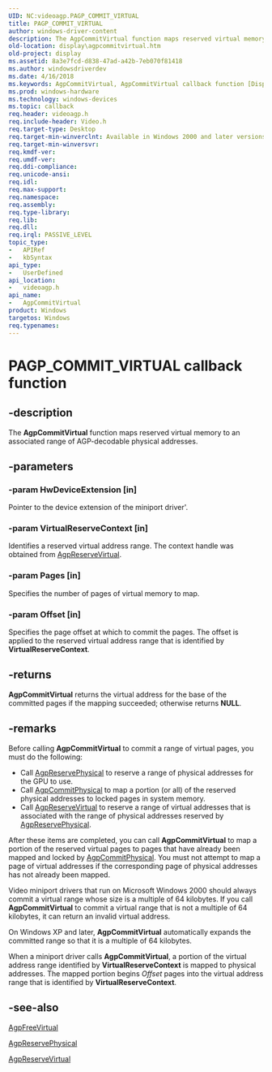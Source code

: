 ```yaml
---
UID: NC:videoagp.PAGP_COMMIT_VIRTUAL
title: PAGP_COMMIT_VIRTUAL
author: windows-driver-content
description: The AgpCommitVirtual function maps reserved virtual memory to an associated range of AGP-decodable physical addresses.
old-location: display\agpcommitvirtual.htm
old-project: display
ms.assetid: 8a3e7fcd-d838-47ad-a42b-7eb070f81418
ms.author: windowsdriverdev
ms.date: 4/16/2018
ms.keywords: AgpCommitVirtual, AgpCommitVirtual callback function [Display Devices], PAGP_COMMIT_VIRTUAL, PAGP_COMMIT_VIRTUAL callback, VideoPort_Functions_74f16518-6071-45bb-a44d-80fe042814ea.xml, display.agpcommitvirtual, videoagp/AgpCommitVirtual
ms.prod: windows-hardware
ms.technology: windows-devices
ms.topic: callback
req.header: videoagp.h
req.include-header: Video.h
req.target-type: Desktop
req.target-min-winverclnt: Available in Windows 2000 and later versions of the Windows operating systems.
req.target-min-winversvr: 
req.kmdf-ver: 
req.umdf-ver: 
req.ddi-compliance: 
req.unicode-ansi: 
req.idl: 
req.max-support: 
req.namespace: 
req.assembly: 
req.type-library: 
req.lib: 
req.dll: 
req.irql: PASSIVE_LEVEL
topic_type:
-	APIRef
-	kbSyntax
api_type:
-	UserDefined
api_location:
-	videoagp.h
api_name:
-	AgpCommitVirtual
product: Windows
targetos: Windows
req.typenames: 
---
```


# PAGP_COMMIT_VIRTUAL callback function


## -description


The <b>AgpCommitVirtual</b> function maps reserved virtual memory to an associated range of AGP-decodable physical addresses.


## -parameters




### -param HwDeviceExtension [in]

Pointer to the device extension of the miniport driver'.


### -param VirtualReserveContext [in]

Identifies a reserved virtual address range. The context handle was obtained from <a href="https://msdn.microsoft.com/966dfc6c-6830-4872-b411-2801e3a4b753">AgpReserveVirtual</a>.


### -param Pages [in]

Specifies the number of pages of virtual memory to map.


### -param Offset [in]

Specifies the page offset at which to commit the pages. The offset is applied to the reserved virtual address range that is identified by <b>VirtualReserveContext</b>.


## -returns



<b>AgpCommitVirtual</b> returns the virtual address for the base of the committed pages if the mapping succeeded; otherwise returns <b>NULL</b>.




## -remarks



Before calling <b>AgpCommitVirtual</b> to commit a range of virtual pages, you must do the following:

<ul>
<li>
Call <a href="https://msdn.microsoft.com/b3e21c94-acd5-4767-8ba5-70b2dcfb2aaa">AgpReservePhysical</a> to reserve a range of physical addresses for the GPU to use.

</li>
<li>
Call <a href="https://msdn.microsoft.com/3c3a6936-7435-4a42-99e6-2c048613af23">AgpCommitPhysical</a> to map a portion (or all) of the reserved physical addresses to locked pages in system memory.

</li>
<li>
Call <a href="https://msdn.microsoft.com/966dfc6c-6830-4872-b411-2801e3a4b753">AgpReserveVirtual</a> to reserve a range of virtual addresses that is associated with the range of physical addresses reserved by <a href="https://msdn.microsoft.com/b3e21c94-acd5-4767-8ba5-70b2dcfb2aaa">AgpReservePhysical</a>.

</li>
</ul>
After these items are completed, you can call <b>AgpCommitVirtual</b> to map a portion of the reserved virtual pages to pages that have already been mapped and locked by <a href="https://msdn.microsoft.com/3c3a6936-7435-4a42-99e6-2c048613af23">AgpCommitPhysical</a>. You must not attempt to map a page of virtual addresses if the corresponding page of physical addresses has not already been mapped.

Video miniport drivers that run on Microsoft Windows 2000 should always commit a virtual range whose size is a multiple of 64 kilobytes. If you call <b>AgpCommitVirtual</b> to commit a virtual range that is not a multiple of 64 kilobytes, it can return an invalid virtual address.

On Windows XP and later, <b>AgpCommitVirtual</b> automatically expands the committed range so that it is a multiple of 64 kilobytes.

When a miniport driver calls <b>AgpCommitVirtual</b>, a portion of the virtual address range identified by <b>VirtualReserveContext</b> is mapped to physical addresses. The mapped portion begins <i>Offset</i> pages into the virtual address range that is identified by <b>VirtualReserveContext</b>.




## -see-also




<a href="https://msdn.microsoft.com/a6f689ab-8cf1-4207-af2b-30957500c190">AgpFreeVirtual</a>



<a href="https://msdn.microsoft.com/b3e21c94-acd5-4767-8ba5-70b2dcfb2aaa">AgpReservePhysical</a>



<a href="https://msdn.microsoft.com/966dfc6c-6830-4872-b411-2801e3a4b753">AgpReserveVirtual</a>
 

 

